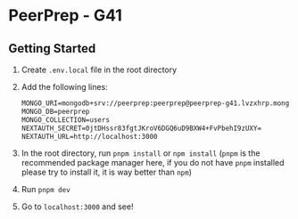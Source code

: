 # PeerPrep - G41

## Getting Started

1. Create `.env.local` file in the root directory

2. Add the following lines:
   
   ```markdown
   MONGO_URI=mongodb+srv://peerprep:peerprep@peerprep-g41.lvzxhrp.mongodb.net/?retryWrites=true&w=majority
   MONGO_DB=peerprep
   MONGO_COLLECTION=users
   NEXTAUTH_SECRET=0jtDHssr83fgtJKroV6DGQ6uD9BXW4+FvPbehI9zUXY=
   NEXTAUTH_URL=http://localhost:3000
   ```

3. In the root directory, run `pnpm install` or `npm install` (`pnpm` is the recommended package manager here, if you do not have `pnpm` installed please try to install it, it is way better than `npm`)

4. Run `pnpm dev`

5. Go to `localhost:3000` and see!